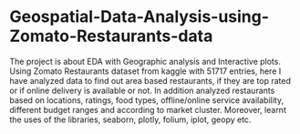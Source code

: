 # Geospatial-Data-Analysis-using-Zomato-Restaurants-data
The project is about EDA with Geographic analysis and Interactive plots. Using Zomato Restaurants dataset from kaggle with 51717 entries, here I have analyzed data to find out area based restaurants, if they are top rated or if online delivery is available or not. In addition analyzed restaurants based on locations,
ratings, food types, offline/online service availability, different budget ranges and according to market cluster. Moreover, learnt the uses of the libraries, seaborn, plotly, folium, iplot, geopy etc. 


